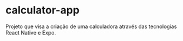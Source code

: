 # calculator-app
Projeto que visa a criação de uma calculadora através das tecnologias React Native e Expo.
